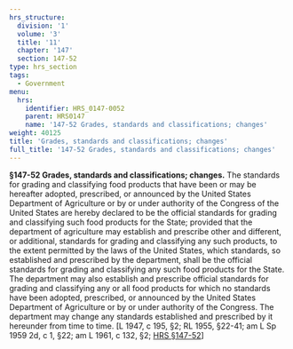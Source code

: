 ```yaml
---
hrs_structure:
  division: '1'
  volume: '3'
  title: '11'
  chapter: '147'
  section: 147-52
type: hrs_section
tags:
  - Government
menu:
  hrs:
    identifier: HRS_0147-0052
    parent: HRS0147
    name: '147-52 Grades, standards and classifications; changes'
weight: 40125
title: 'Grades, standards and classifications; changes'
full_title: '147-52 Grades, standards and classifications; changes'
---
```

**§147-52 Grades, standards and classifications; changes.** The standards for grading and classifying food products that have been or may be hereafter adopted, prescribed, or announced by the United States Department of Agriculture or by or under authority of the Congress of the United States are hereby declared to be the official standards for grading and classifying such food products for the State; provided that the department of agriculture may establish and prescribe other and different, or additional, standards for grading and classifying any such products, to the extent permitted by the laws of the United States, which standards, so established and prescribed by the department, shall be the official standards for grading and classifying any such food products for the State. The department may also establish and prescribe official standards for grading and classifying any or all food products for which no standards have been adopted, prescribed, or announced by the United States Department of Agriculture or by or under authority of the Congress. The department may change any standards established and prescribed by it hereunder from time to time. [L 1947, c 195, §2; RL 1955, §22-41; am L Sp 1959 2d, c 1, §22; am L 1961, c 132, §2; [HRS §147-52](/title-11/chapter-147/section-147-52/)]